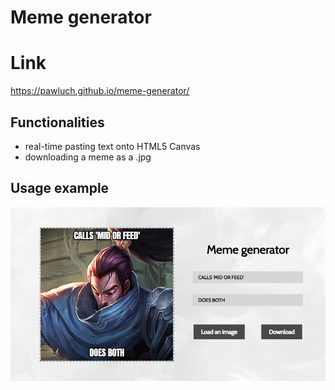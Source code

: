 # Meme generator

# Link
https://pawluch.github.io/meme-generator/

## Functionalities

* real-time pasting text onto HTML5 Canvas
* downloading a meme as a .jpg

## Usage example
![UI Example](ui-example.jpg)

